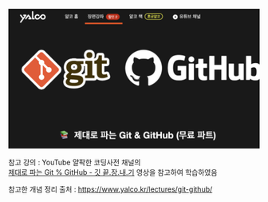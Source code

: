 ![](Images/2023-04-30-22-46-56.png)

참고 강의 : YouTube 얄팍한 코딩사전 채널의  
[제대로 파는 Git % GitHub - 깃 끝.장.내.기](https://www.youtube.com/watch?v=1I3hMwQU6GU&t=3779s) 영상을 참고하여 학습하였음

참고한 개념 정리 출처 : https://www.yalco.kr/lectures/git-github/